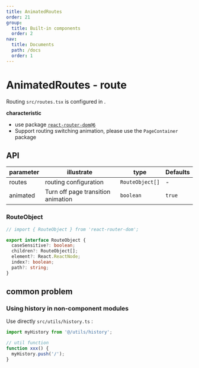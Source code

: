 ```yaml
---
title: AnimatedRoutes
order: 21
group:
  title: Built-in components
  order: 2
nav:
  title: Documents
  path: /docs
  order: 1
---
```


# AnimatedRoutes - route

Routing `src/routes.tsx` is configured in .

**characteristic**

- use package [`react-router-dom@6`](https://reactrouter.com/docs/en/v6/api#api-reference)
- Support routing switching animation, please use the `PageContainer` package

## API

| parameter | illustrate                         | type            | Defaults |
| --------- | ---------------------------------- | --------------- | -------- |
| routes    | routing configuration              | `RouteObject[]` | -        |
| animated  | Turn off page transition animation | `boolean`       | `true`   |

### RouteObject

```typescript
// import { RouteObject } from 'react-router-dom';

export interface RouteObject {
  caseSensitive?: boolean;
  children?: RouteObject[];
  element?: React.ReactNode;
  index?: boolean;
  path?: string;
}
```

## common problem

### Using history in non-component modules

Use directly `src/utils/history.ts` :

```typescript
import myHistory from '@/utils/history';

// util function
function xxx() {
  myHistory.push('/');
}
```
